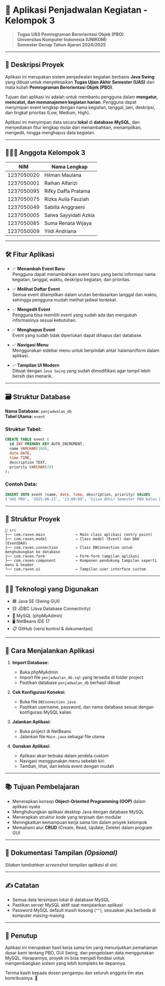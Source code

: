 
# 📅 Aplikasi Penjadwalan Kegiatan - Kelompok 3

> **Tugas UAS Pemrograman Berorientasi Objek (PBO)**  
> **Universitas Komputer Indonesia (UNIKOM)**  
> **Semester Genap Tahun Ajaran 2024/2025**

---

## 🧾 Deskripsi Proyek

Aplikasi ini merupakan sistem penjadwalan kegiatan berbasis **Java Swing** yang dibuat untuk menyelesaikan **Tugas Ujian Akhir Semester (UAS)** dari mata kuliah **Pemrograman Berorientasi Objek (PBO)**.

Tujuan dari aplikasi ini adalah untuk membantu pengguna dalam **mengatur, mencatat, dan memanajemen kegiatan harian**. Pengguna dapat menyimpan event lengkap dengan nama kegiatan, tanggal, jam, deskripsi, dan tingkat prioritas (Low, Medium, High).

Aplikasi ini menyimpan data secara **lokal** di **database MySQL**, dan menyediakan fitur lengkap mulai dari menambahkan, menampilkan, mengedit, hingga menghapus data kegiatan.

---

## 🧑‍🤝‍🧑 Anggota Kelompok 3

| NIM          | Nama Lengkap                  |
|--------------|-------------------------------|
| 1237050020   | Hilman Maulana                |
| 1237050001   | Raihan Alfarizi               |
| 1237050095   | Rifky Daffa Pratama           |
| 1237050075   | Rizka Aulia Fauziah           |
| 1237050049   | Sabilla Anggraeni             |
| 1237050005   | Salwa Sayyidati Azkia         |
| 1237050085   | Suma Renata Wijaya            |
| 1237050009   | Yildi Andriana                |

---

## 🛠️ Fitur Aplikasi

- ✅ **Menambah Event Baru**  
  Pengguna dapat menambahkan event baru yang berisi informasi nama kegiatan, tanggal, waktu, deskripsi kegiatan, dan prioritas.

- ✅ **Melihat Daftar Event**  
  Semua event ditampilkan dalam urutan berdasarkan tanggal dan waktu, sehingga pengguna mudah melihat jadwal terdekat.

- ✅ **Mengedit Event**  
  Pengguna bisa memilih event yang sudah ada dan mengubah informasinya sesuai kebutuhan.

- ✅ **Menghapus Event**  
  Event yang sudah tidak diperlukan dapat dihapus dari database.

- ✅ **Navigasi Menu**  
  Menggunakan sidebar menu untuk berpindah antar halaman/form dalam aplikasi.

- ✅ **Tampilan UI Modern**  
  Dibuat dengan `Java Swing` yang sudah dimodifikasi agar tampil lebih bersih dan menarik.

---

## 🗃️ Struktur Database

**Nama Database:** `penjadwalan_db`  
**Tabel Utama:** `event`

### Struktur Tabel:
```sql
CREATE TABLE event (
  id INT PRIMARY KEY AUTO_INCREMENT,
  name VARCHAR(100),
  date DATE,
  time TIME,
  description TEXT,
  priority VARCHAR(20)
);
```

### Contoh Data:
```sql
INSERT INTO event (name, date, time, description, priority) VALUES
('UAS PBO', '2025-06-22', '13:00:00', 'Ujian Akhir Semester PBO Kelas D', 'Low');
```

---

## 🧱 Struktur Proyek

```
📁 src
├── com.raven.main              → Main class aplikasi (entry point)
├── com.raven.model             → Class model (Event) dan DAO (EventDAO)
├── com.raven.connection        → Class DBConnection untuk menghubungkan ke database
├── com.raven.form              → Form-form tampilan aplikasi
├── com.raven.component         → Komponen pendukung tampilan seperti menu & header
└── com.raven.ui                → Tampilan user interface custom
```

---

## 🧑‍💻 Teknologi yang Digunakan

- 🟦 Java SE (Swing GUI)
- 🟨 JDBC (Java Database Connectivity)
- 🐬 MySQL (phpMyAdmin)
- 🖥️ NetBeans IDE 17
- 📋 GitHub (versi kontrol & dokumentasi)

---

## 🚀 Cara Menjalankan Aplikasi

1. **Import Database:**
   - Buka phpMyAdmin
   - Import file `penjadwalan_db.sql` yang tersedia di folder project
   - Pastikan database `penjadwalan_db` berhasil dibuat

2. **Cek Konfigurasi Koneksi:**
   - Buka file `DBConnection.java`
   - Pastikan username, password, dan nama database sesuai dengan konfigurasi MySQL kalian

3. **Jalankan Aplikasi:**
   - Buka project di NetBeans
   - Jalankan file `Main.java` sebagai file utama

4. **Gunakan Aplikasi:**
   - Aplikasi akan terbuka dalam jendela custom
   - Navigasi menggunakan menu sebelah kiri
   - Tambah, lihat, dan kelola event dengan mudah

---

## 📚 Tujuan Pembelajaran

- Menerapkan konsep **Object-Oriented Programming (OOP)** dalam aplikasi nyata
- Menghubungkan aplikasi desktop Java dengan database MySQL
- Menerapkan struktur kode yang terpisah dan modular
- Meningkatkan kemampuan kerja sama tim dalam proyek kelompok
- Memahami alur **CRUD** (Create, Read, Update, Delete) dalam program GUI

---

## 📸 Dokumentasi Tampilan *(Opsional)*

*Silakan tambahkan screenshot tampilan aplikasi di sini.*

---

## ✍️ Catatan

- Semua data tersimpan lokal di database MySQL
- Pastikan server MySQL aktif saat menjalankan aplikasi
- Password MySQL default masih kosong (`""`), sesuaikan jika berbeda di komputer masing-masing

---

## 🏁 Penutup

Aplikasi ini merupakan hasil kerja sama tim yang menunjukkan pemahaman dasar kami tentang PBO, GUI Swing, dan pengelolaan data menggunakan MySQL. Harapannya, proyek ini bisa menjadi fondasi untuk mengembangkan sistem yang lebih kompleks ke depannya.

Terima kasih kepada dosen pengampu dan seluruh anggota tim atas kontribusinya. 🙏
